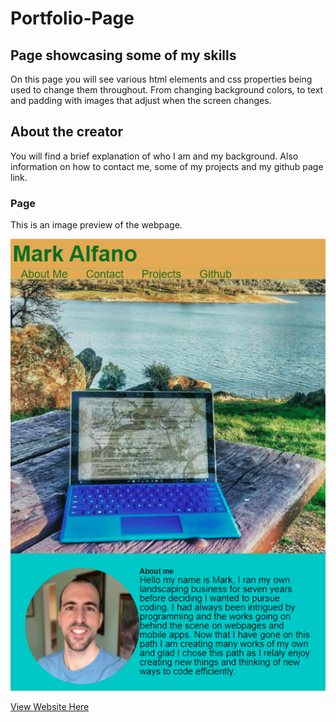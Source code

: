 # Portfolio-Page

## Page showcasing some of my skills

On this page you will see various html elements and css properties being used to change them throughout.
From changing background colors, to text and padding with images that adjust when the screen changes.

## About the creator

You will find a brief explanation of who I am and my background. Also information on how to contact me, some of my projects and my github page link.

### Page

This is an image preview of the webpage.

![My Portfolio Page](./assets/pictures/preview.png)

[View Website Here](https://mpalfano.github.io/Portfolio-Page/)